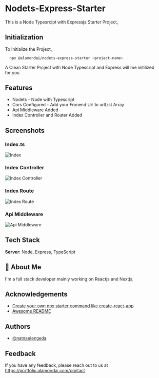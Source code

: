 # Nodets-Express-Starter

This is a Node Typesrcipt with Expressjs Starter Project,
## Initialization

To Initialize the Project,

```bash
  npx @alamondai/nodets-express-starter <project-name>
```

A Clean Starter Project with Node Typescript and Express will me initilized for you.

    
## Features

- Nodets - Node with Typescript
- Cors Configured - Add your Fronend Url to urlList Array
- Api Middleware Added
- Index Controller and Router Added
## Screenshots

### Index.ts

![Index ](https://i.ibb.co/HVDm11h/image-2024-03-24-14-21-32.png)


### Index Controller

![Index Controller](https://i.ibb.co/yh2WPmF/image-2024-03-24-14-23-02.png)

### Index Route

![Index Route](https://i.ibb.co/2S3m69L/image-2024-03-24-14-25-13.png)

### Api Middleware

![Api Middleware](https://i.ibb.co/SnDGc82/image-2024-03-24-14-27-01.png)
## Tech Stack

**Server:** Node, Express, TypeScript


## 🚀 About Me
I'm a full stack developer mainly working on Reactjs and Nextjs,


## Acknowledgements

 - [Create your own npx starter command like create-react-app](https://bonsaiilabs.com/create-npx-starter-command/)
 - [Awesome README](https://github.com/matiassingers/awesome-readme)



## Authors

- [@natnaelengeda](https://www.linkedin.com/in/natnaelengeda/)


## Feedback

If you have any feedback, please reach out to us at https://portfolio.alamondai.com/contact

